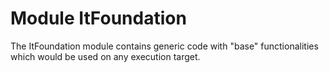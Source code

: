 Module ItFoundation
=====

The ItFoundation module contains generic code with "base" functionalities which would be used on any execution target. 
 

